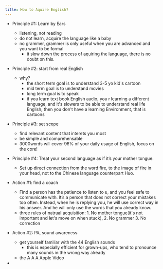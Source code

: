 ```yaml
---
title: How to Aquire English?
---
```


- Principle #1: Learn by Ears
  - listening, not reading
  - do not learn, acquire the language like a baby
  - no grammer, grammer is only useful when you are advanced and you want to be formal
    - it slow down the process of aquiring the language, there is no doubt on this.
- Principle #2: start from real English
  - why?
    - the short term goal is to understand 3-5 yo kid's cartoon
    - mid term goal is to understand movies
    - long term goal is to speak
    - if you learn text book English audio, you r learning a different language, and it's slowers to be able to understand real life English, then you don't have a learning Environment, that is cartoons
- Principle #3: set scope
  - find relevant content that interets you most
  - be simple and comprehensable
  - 3000words will cover 98% of your daily usage of English, focus on the core!

- Principle #4: Treat your second language as if it’s your mother tongue. 
  - Set up direct connection from the word fire, to the image of fire in your head, not to the Chinese language counterpart Huo. 

- Action #1: find a coach
  - Find a person has the patience to listen to u, and you feel safe to communicate with. It’s a person that does not correct your mistakes too often. Instead, when he is replying you, he will use correct way in his answer. And he will only use the words that you already know.
  - three rules of natrual acquisition: 1. No mother tongue(it's not important and let's move on when stuck), 2. No grammer 3. No correction
- Action #2: PA, sound awareness
  - get yourself familiar with the 44 English sounds
    - this is especially efficient for grown-ups, who tend to pronounce many sounds in the wrong way already
  - the A A A Apple Video
- 
